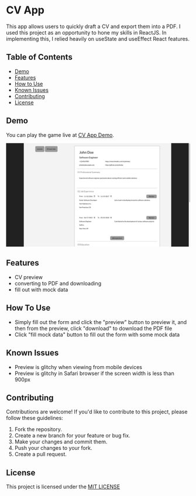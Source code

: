 # CV App

This app allows users to quickly draft a CV and export them into a PDF. I used this project as an opportunity to hone my skills in ReactJS. In implementing this, I relied heavily on useState and useEffect React features.

## Table of Contents

- [Demo](#demo)
- [Features](#features)
- [How to Use](#how-to-use)
- [Known Issues](#known-issues)
- [Contributing](#contributing)
- [License](#license)

## Demo

You can play the game live at [CV App Demo](https://main--chimerical-hummingbird-a514f5.netlify.app).

![Home page screenshot](screenshot.png)

## Features

- CV preview
- converting to PDF and downloading
- fill out with mock data

## How To Use

- Simply fill out the form and click the "preview" button to preview it, and then from the preview, click "download" to download the PDF file
- Click "fill mock data" button to fill out the form with some mock data

## Known Issues

- Preview is glitchy when viewing from mobile devices
- Preview is glitchy in Safari browser if the screen width is less than 900px

## Contributing

Contributions are welcome! If you'd like to contribute to this project, please follow these guidelines:

1.  Fork the repository.
2.  Create a new branch for your feature or bug fix.
3.  Make your changes and commit them.
4.  Push your changes to your fork.
5.  Create a pull request.

## License

This project is licensed under the [MIT LICENSE](./LICENSE)
